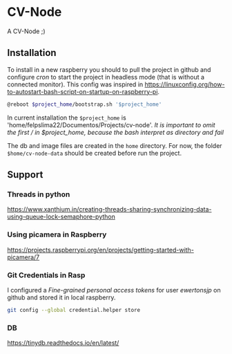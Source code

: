 # CV-Node

A CV-Node ;)

## Installation

To install in a new raspberry you should to pull the project in github and configure _cron_ to start the project in headless mode (that is without a connected monitor). This config was inspired in https://linuxconfig.org/how-to-autostart-bash-script-on-startup-on-raspberry-pi.

```bash
@reboot $project_home/bootstrap.sh '$project_home'
```

In current installation the ```$project_home``` is 'home/felpslima22/Documentos/Projects/cv-node'. *It is important to omit the first / in $project_home, because the bash interpret as directory and fail*

The db and image files are created in the ```home``` directory. For now, the folder ```$home/cv-node-data``` should be created before run the project.

## Support

### Threads in python

https://www.xanthium.in/creating-threads-sharing-synchronizing-data-using-queue-lock-semaphore-python

### Using picamera in Raspberry

https://projects.raspberrypi.org/en/projects/getting-started-with-picamera/7

### Git Credentials in Rasp

I configured a _Fine-grained personal access tokens_ for user _ewertonsjp_ on github and stored it in local raspberry.

```bash
git config --global credential.helper store
```

### DB

https://tinydb.readthedocs.io/en/latest/